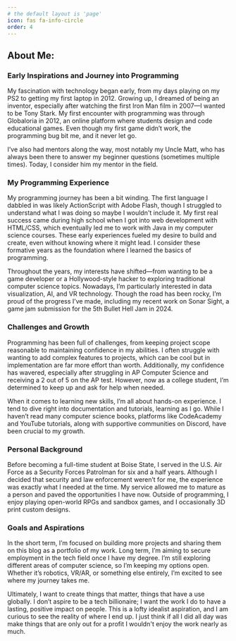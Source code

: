 ```yaml
---
# the default layout is 'page'
icon: fas fa-info-circle
order: 4
---
```

## About Me:

### Early Inspirations and Journey into Programming

My fascination with technology began early, from my days playing on my PS2 to getting my first laptop in 2012. Growing up, I dreamed of being an inventor, especially after watching the first Iron Man film in 2007—I wanted to be Tony Stark. My first encounter with programming was through Globaloria in 2012, an online platform where students design and code educational games. Even though my first game didn’t work, the programming bug bit me, and it never let go.

I’ve also had mentors along the way, most notably my Uncle Matt, who has always been there to answer my beginner questions (sometimes multiple times). Today, I consider him my mentor in the field.

### My Programming Experience

My programming journey has been a bit winding. The first language I dabbled in was likely ActionScript with Adobe Flash, though I struggled to understand what I was doing so maybe I wouldn't include it. My first real success came during high school when I got into web development with HTML/CSS, which eventually led me to work with Java in my computer science courses. These early experiences fueled my desire to build and create, even without knowing where it might lead. I consider these formative years as the foundation where I learned the basics of programming.

Throughout the years, my interests have shifted—from wanting to be a game developer or a Hollywood-style hacker to exploring traditional computer science topics. Nowadays, I’m particularly interested in data visualization, AI, and VR technology. Though the road has been rocky, I’m proud of the progress I’ve made, including my recent work on Sonar Sight, a game jam submission for the 5th Bullet Hell Jam in 2024.

### Challenges and Growth

Programming has been full of challenges, from keeping project scope reasonable to maintaining confidence in my abilities. I often struggle with wanting to add complex features to projects, which can be cool but in implementation are far more effort than worth. Additionally, my confidence has wavered, especially after struggling in AP Computer Science and receiving a 2 out of 5 on the AP test. However, now as a college student, I’m determined to keep up and ask for help when needed.

When it comes to learning new skills, I’m all about hands-on experience. I tend to dive right into documentation and tutorials, learning as I go. While I haven’t read many computer science books, platforms like CodeAcademy and YouTube tutorials, along with supportive communities on Discord, have been crucial to my growth.

### Personal Background

Before becoming a full-time student at Boise State, I served in the U.S. Air Force as a Security Forces Patrolman for six and a half years. Although I decided that security and law enforcement weren’t for me, the experience was exactly what I needed at the time. My service allowed me to mature as a person and paved the opportunities I have now. Outside of programming, I enjoy playing open-world RPGs and sandbox games, and I occasionally 3D print custom designs.

### Goals and Aspirations

In the short term, I’m focused on building more projects and sharing them on this blog as a portfolio of my work. Long term, I’m aiming to secure employment in the tech field once I have my degree. I’m still exploring different areas of computer science, so I’m keeping my options open. Whether it’s robotics, VR/AR, or something else entirely, I’m excited to see where my journey takes me.

Ultimately, I want to create things that matter, things that have a use globally. I don’t aspire to be a tech billionaire; I want the work I do to have a lasting, positive impact on people. This is a lofty idealist aspiration, and I am curious to see the reality of where I end up. I just think if all I did all day was make things that are only out for a profit I wouldn't enjoy the work nearly as much.

